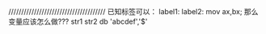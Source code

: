 //////////////////////////////////////
已知标签可以：
label1:
label2:
	mov ax,bx;
那么变量应该怎么做???
str1
str2 	db 'abcdef','$'
